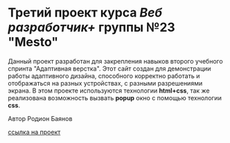 # Третий проект курса *Веб разработчик+* группы №23 **"Mesto"**

Данный проект разработан для закрепления навыков второго учебного спринта "Адаптивная верстка".
Этот сайт создан для демонстрации работы адаптивного дизайна, способного корректно работать и отображаться на разных устройствах, с разными разрешениями экрана.
В этом проекте используются технологии **html+css**, так же реализована возможность вызвать **popup** окно c помощью технологии **css**.

Автор Родион Баянов

[ссылка на проект](https://blacket1.github.io/russian-travel/)
